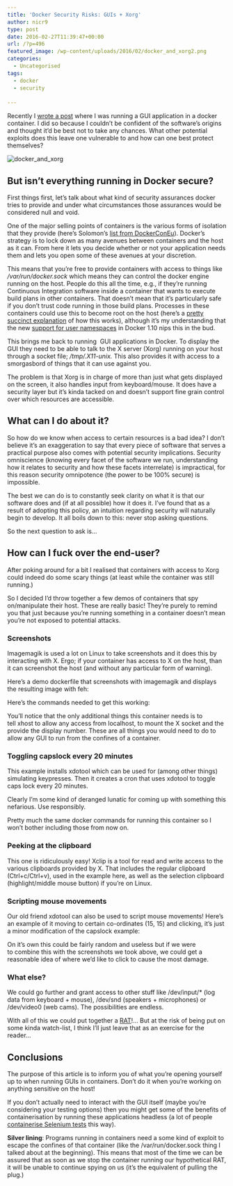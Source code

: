 ```yaml
---
title: 'Docker Security Risks: GUIs + Xorg'
author: nicr9
type: post
date: 2016-02-27T11:39:47+00:00
url: /?p=496
featured_image: /wp-content/uploads/2016/02/docker_and_xorg2.png
categories:
  - Uncategorised
tags:
  - docker
  - security

---
```

Recently I [wrote a post][1] where I was running a GUI application in a docker container. I did so because I couldn&#8217;t be confident of the software&#8217;s origins and thought it&#8217;d be best not to take any chances. What other potential exploits does this leave one vulnerable to and how can one best protect themselves?

<img class="alignnone size-full wp-image-833" src="/wp-content/uploads/2016/02/docker_and_xorg2.png" alt="docker_and_xorg" width="2000" height="901" srcset="/wp-content/uploads/2016/02/docker_and_xorg2.png 2000w, /wp-content/uploads/2016/02/docker_and_xorg2-300x135.png 300w, /wp-content/uploads/2016/02/docker_and_xorg2-768x346.png 768w, /wp-content/uploads/2016/02/docker_and_xorg2-1024x461.png 1024w" sizes="(max-width: 767px) 89vw, (max-width: 1000px) 54vw, (max-width: 1071px) 543px, 580px" />

## But isn&#8217;t everything running in Docker secure?

First things first, let&#8217;s talk about what kind of security assurances docker tries to provide and under what circumstances those assurances would be considered null and void.

One of the major selling points of containers is the various forms of isolation that they provide (here&#8217;s Solomon&#8217;s [list from DockerConEu][2]). Docker&#8217;s strategy is to lock down as many avenues between containers and the host as it can. From here it lets you decide whether or not your application needs them and lets you open some of these avenues at your discretion.

This means that you&#8217;re free to provide containers with access to things like _/var/run/docker.sock_ which means they can control the docker engine running on the host. People do this all the time, e.g., if they&#8217;re running Continuous Integration software inside a container that wants to execute build plans in other containers. That doesn&#8217;t mean that it&#8217;s particularly safe if you don&#8217;t trust code running in those build plans. Processes in these containers could use this to become root on the host (here&#8217;s a [pretty succinct explanation][3] of how this works), although it&#8217;s my understanding that the new [support for user namespaces][4] in Docker 1.10 nips this in the bud.

This brings me back to running  GUI applications in Docker. To display the GUI they need to be able to talk to the X server (Xorg) running on your host through a socket file; _/tmp/.X11-unix._ This also provides it with access to a smorgasbord of things that it can use against you.

The problem is that Xorg is in charge of more than just what gets displayed on the screen, it also handles input from keyboard/mouse. It does have a security layer but it&#8217;s kinda tacked on and doesn&#8217;t support fine grain control over which resources are accessible.

## What can I do about it?

So how do we know when access to certain resources is a bad idea? I don&#8217;t believe it&#8217;s an exaggeration to say that every piece of software that serves a practical purpose also comes with potential security implications. Security omniscience (knowing every facet of the software we run, understanding how it relates to security and how these facets interrelate) is impractical, for this reason security omnipotence (the power to be 100% secure) is impossible.

The best we can do is to constantly seek clarity on what it is that our software does and (if at all possible) how it does it. I&#8217;ve found that as a result of adopting this policy, an intuition regarding security will naturally begin to develop. It all boils down to this: never stop asking questions.

So the next question to ask is&#8230;

## How can I fuck over the end-user?

After poking around for a bit I realised that containers with access to Xorg could indeed do some scary things (at least while the container was still running.)

So I decided I&#8217;d throw together a few demos of containers that spy on/manipulate their host. These are really basic! They&#8217;re purely to remind you that just because you&#8217;re running something in a container doesn&#8217;t mean you&#8217;re not exposed to potential attacks.

### Screenshots

Imagemagik is used a lot on Linux to take screenshots and it does this by interacting with X. Ergo; if your container has access to X on the host, than it can screenshot the host (and without any particular form of warning).

Here&#8217;s a demo dockerfile that screenshots with imagemagik and displays the resulting image with feh:

<script src="https://gist.github.com/nicr9/b239a57f9cc93151cc73.js"></script>

Here&#8217;s the commands needed to get this working:

<script src="https://gist.github.com/nicr9/5950d050744c24a1d7ff.js"></script>

You&#8217;ll notice that the only additional things this container needs is to tell xhost to allow any access from localhost, to mount the X socket and the provide the display number. These are all things you would need to do to allow any GUI to run from the confines of a container.

### Toggling capslock every 20 minutes

This example installs xdotool which can be used for (among other things) simulating keypresses. Then it creates a cron that uses xdotool to toggle caps lock every 20 minutes.

Clearly I&#8217;m some kind of deranged lunatic for coming up with something this nefarious. Use responsibly.

<script src="https://gist.github.com/nicr9/55a6f2ac73cdf3bf33f9.js"></script>

Pretty much the same docker commands for running this container so I won&#8217;t bother including those from now on.

### Peeking at the clipboard

This one is ridiculously easy! Xclip is a tool for read and write access to the various clipboards provided by X. That includes the regular clipboard (Ctrl+c/Ctrl+v), used in the example here, as well as the selection clipboard (highlight/middle mouse button) if you&#8217;re on Linux.

<script src="https://gist.github.com/nicr9/989836942f582ce17610.js"></script>

### Scripting mouse movements

Our old friend xdotool can also be used to script mouse movements! Here&#8217;s an example of it moving to certain co-ordinates (15, 15) and clicking, it&#8217;s just a minor modification of the capslock example:

<script src="https://gist.github.com/nicr9/d0d703185da4bc21e471.js"></script>

On it&#8217;s own this could be fairly random and useless but if we were to combine this with the screenshots we took above, we could get a reasonable idea of where we&#8217;d like to click to cause the most damage.

### What else?

We could go further and grant access to other stuff like /dev/input/* (log data from keyboard + mouse), /dev/snd (speakers + microphones) or /dev/video0 (web cams). The possibilities are endless.

With all of this we could put together a [RAT][5]!&#8230; But at the risk of being put on some kinda watch-list, I think I&#8217;ll just leave that as an exercise for the reader&#8230;

## Conclusions

The purpose of this article is to inform you of what you&#8217;re opening yourself up to when running GUIs in containers. Don&#8217;t do it when you&#8217;re working on anything sensitive on the host!

If you don&#8217;t actually need to interact with the GUI itself (maybe you&#8217;re considering your testing options) then you might get some of the benefits of containerisation by running these applications headless (a lot of people [containerise Selenium tests][6] this way).

**Silver lining**: Programs running in containers need a some kind of exploit to escape the confines of that container (like the /var/run/docker.sock thing I talked about at the beginning). This means that most of the time we can be assured that as soon as we stop the container running our hypothetical RAT, it will be unable to continue spying on us (it&#8217;s the equivalent of pulling the plug.)

 [1]: https://nicroland.wordpress.com/2015/12/06/running-qtcreator-in-docker/
 [2]: http://www.slideshare.net/Docker/dockercon-eu-day-1-general-session/84
 [3]: http://www.slideshare.net/gvarisco/road-to-opscon-pisa-15-devooops/54
 [4]: https://blog.docker.com/2016/02/docker-engine-1-10-security/
 [5]: https://www.google.ie/search?q=remote+access+trojan
 [6]: http://agiletesting.blogspot.ie/2016/01/running-headless-selenium-webdriver.html
